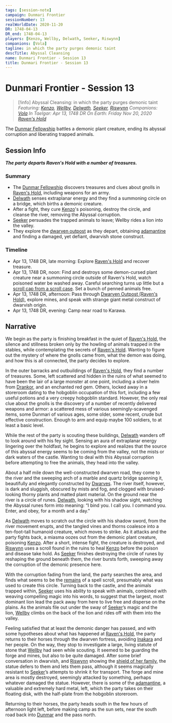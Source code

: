 ```yaml
---
tags: [session-note]
campaign: Dunmari Frontier
sessionNumber: 13
realWorldDate: 2020-11-20
DR: 1748-04-13
DR_end: 1748-04-13
players: [Kenzo, Wellby, Delwath, Seeker, Riswynn]
companions: [Vola]
tagline: in which the party purges demonic taint
descTitle: Abyssal Cleansing
name: Dunmari Frontier - Session 13
title: Dunmari Frontier - Session 13
---
```

# Dunmari Frontier - Session 13

>[!info] Abyssal Cleansing: in which the party purges demonic taint
> *Featuring: [Kenzo](<../../../people/pcs/dunmar-fellowship/kenzo.md>), [Wellby](<../../../people/pcs/dunmar-fellowship/wellby.md>), [Delwath](<../../../people/pcs/dunmar-fellowship/delwath.md>), [Seeker](<../../../people/pcs/dunmar-fellowship/seeker.md>), [Riswynn](<../../../people/pcs/dunmar-fellowship/riswynn.md>)*
> *Companions: [Vola](<../../../people/chardonians/vola.md>)*
> *In Taelgar: Apr 13, 1748 DR*
> *On Earth: Friday Nov 20, 2020*
> *[Raven's Hold](<../../../gazetteer/greater-dunmar/dunmari-basin/raven-s-hold.md>)*

The [Dunmar Fellowship](<../../../people/pcs/dunmar-fellowship/dunmar-fellowship.md>) battles a demonic plant creature, ending its abyssal corruption and liberating trapped animals.

## Session Info

***The party departs Raven's Hold with a number of treasures.***
### Summary
- The [Dunmar Fellowship](<../../../people/pcs/dunmar-fellowship/dunmar-fellowship.md>) discovers treasures and clues about gnolls in [Raven's Hold](<../../../gazetteer/greater-dunmar/dunmari-basin/raven-s-hold.md>), including weapons for an army.
- [Delwath](<../../../people/pcs/dunmar-fellowship/delwath.md>) senses extraplanar energy and they find a summoning circle on a bridge, which births a demonic creature.
- After a fight, they cure [Kenzo](<../../../people/pcs/dunmar-fellowship/kenzo.md>)'s poisoning, destroy the circle, and cleanse the river, removing the Abyssal corruption.
- [Seeker](<../../../people/pcs/dunmar-fellowship/seeker.md>) persuades the trapped animals to leave; Wellby rides a lion into the valley.
- They explore the [dwarven outpost](<../../../gazetteer/greater-dunmar/dunmari-basin/dwarven-outpost-raven-s-hold.md>) as they depart, obtaining [adamantine](<../../../things/materials/adamantine.md>) and finding a damaged, yet defiant, dwarvish stone construct.

### Timeline
- Apr 13, 1748 DR, late morning: Explore [Raven's Hold](<../../../gazetteer/greater-dunmar/dunmari-basin/raven-s-hold.md>) and recover treasure. 
- Apr 13, 1748 DR, noon: Find and destroys some demon-cursed plant creature near a summoning circle outside of Raven's Hold, watch poisoned water be washed away. Careful searching turns up little but a [scroll cap from a scroll case](<../treasure/ivory-scroll-case.md>). Set a bunch of penned animals free. 
- Apr 13, 1748 DR, afternoon: Pass through [Dwarven Outpost (Raven's Hold)](<../../../gazetteer/greater-dunmar/dunmari-basin/dwarven-outpost-raven-s-hold.md>), explore mines, and speak with strange giant metal construct of dwarvish origin.
- Apr 13, 1748 DR, evening: Camp near road to Karawa. 


## Narrative
We begin as the party is finishing breakfast in the quiet of [Raven's Hold](<../../../gazetteer/greater-dunmar/dunmari-basin/raven-s-hold.md>), the silence and stillness broken only by the howling of animals trapped in the stables, while contemplating the secrets of [Raven's Hold](<../../../gazetteer/greater-dunmar/dunmari-basin/raven-s-hold.md>). Wanting to figure out the mystery of where the gnolls came from, what the demon was doing, and how this is all connected, the party decides to explore.

In the outer barracks and outbuildings of [Raven's Hold](<../../../gazetteer/greater-dunmar/dunmari-basin/raven-s-hold.md>), they find a number of treasures. Some, left scattered and hidden in the ruins of what seemed to have been the lair of a large monster at one point, including a silver helm from [Drankor](<../../../history/drankorian-era/drankor.md>), and an enchanted red gem. Others, locked away in a storeroom dating to the hobgoblin occupation of this fort, including a few useful potions and a very creepy hobgoblin standard. However, the only real clue about the gnolls is the discovery of a number of recently delivered weapons and armor: a scattered mess of various seemingly-scavenged items, some Dunmari of various ages, some older, some recent, crude but effective construction. Enough to arm and equip maybe 100 soldiers, to at least a basic level. 

While the rest of the party is scouting these buildings, [Delwath](<../../../people/pcs/dunmar-fellowship/delwath.md>) wanders off to look around with his fey sight. Sensing an aura of extraplanar energy lingering over the holdfast, he begins to explore and realizes that the source of this abyssal energy seems to be coming from the valley, not the mists or dark waters of the castle. Wanting to deal with this Abyssal corruption before attempting to free the animals, they head into the valley.

About a half mile down the well-constructed dwarven road, they come to the river and the sweeping arch of a marble and quartz bridge spanning it, beautifully and elegantly constructed by [Dwarves](<../../../species/children-of-the-embodied-gods/dwarves/dwarves.md>). The river itself, however, is dark and sluggish, obscured by mists and fog, and clogged with bruised-looking thorny plants and matted plant material. On the ground near the river is a circle of runes. [Delwath](<../../../people/pcs/dunmar-fellowship/delwath.md>), looking with his shadow sight, watching the Abyssal runes form into meaning: “I bind you. I call you. I command you. Enter, and obey, for a month and a day." 

As [Delwath](<../../../people/pcs/dunmar-fellowship/delwath.md>) moves to scratch out the circle with his shadow sword, from the river movement erupts, and the tangled vines and thorns coalesce into a ten-foot-tall humanoid creature, which moves to strike. As it attacks and the party fights back, a miasma oozes out from the demonic plant creature, poisoning [Kenzo](<../../../people/pcs/dunmar-fellowship/kenzo.md>). After a short, intense fight, the creature is destroyed, and [Riswynn](<../../../people/pcs/dunmar-fellowship/riswynn.md>) uses a scroll found in the ruins to heal [Kenzo](<../../../people/pcs/dunmar-fellowship/kenzo.md>) before the poison and disease take hold. As [Seeker](<../../../people/pcs/dunmar-fellowship/seeker.md>) finishes destroying the circle of runes by reshaping the ground beneath them, the river bursts forth, sweeping away the corruption of the demonic presence here. 

With the corruption fading from the land, the party searches the area, and finds what seems to be the [remains](<../treasure/ivory-scroll-case.md>) of a spell scroll, presumably what was used to create this circle. Turning back to the castle, and the animals trapped within, [Seeker](<../../../people/pcs/dunmar-fellowship/seeker.md>) uses his ability to speak with animals, combined with weaving compelling magic into his words, to suggest that the largest, most dominant lion lead the pack away from here to live free and disperse on the plains. As the animals file out under the sway of [Seeker](<../../../people/pcs/dunmar-fellowship/seeker.md>)’s magic and the lion, [Wellby](<../../../people/pcs/dunmar-fellowship/wellby.md>) climbs on the back of the lion and rides off with them into the valley.

Feeling satisfied that at least the demonic danger has passed, and with some hypotheses about what has happened at [Raven's Hold](<../../../gazetteer/greater-dunmar/dunmari-basin/raven-s-hold.md>), the party returns to their horses through the dwarven fortress, avoiding [Inakara](<../../../people/other-nonhumans/inakara.md>) and her people. On the way, they stop to investigate a large, living statute of stone that [Wellby](<../../../people/pcs/dunmar-fellowship/wellby.md>) had seen while scouting. It seemed to be guarding the forge and mines, but also to be quite damaged. After some brief conversation in dwarvish, and [Riswynn](<../../../people/pcs/dunmar-fellowship/riswynn.md>) showing the [shield of her family](<../treasure/shield-of-the-brawnanvil-clan.md>), the statue defers to them and lets them pass, although it seems magically resistant to [Seeker](<../../../people/pcs/dunmar-fellowship/seeker.md>)’s attempts to shrink it for transport. The forge and mine area is mostly destroyed, seemingly attacked by something, perhaps whatever damaged the statue. However, there is some of the [adamantine](<../../../things/materials/adamantine.md>), a valuable and extremely hard metal, left, which the party takes on their floating disk, with the half-plate from the hobgoblin storeroom. 

Returning to their horses, the party heads south in the few hours of afternoon light left, before making camp as the sun sets, near the south road back into [Dunmar](<../../../gazetteer/greater-dunmar/realms/dunmar/dunmar.md>) and the pass north.
